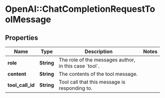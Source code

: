 # OpenAI::ChatCompletionRequestToolMessage

## Properties
Name | Type | Description | Notes
------------ | ------------- | ------------- | -------------
**role** | **String** | The role of the messages author, in this case &#x60;tool&#x60;. | 
**content** | **String** | The contents of the tool message. | 
**tool_call_id** | **String** | Tool call that this message is responding to. | 

